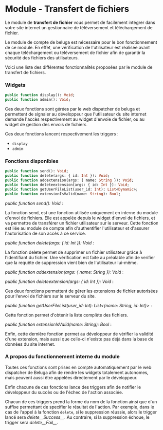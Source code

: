 Module - Transfert de fichiers
==============================

Le module de __transfert de fichier__ vous permet de facilement intégrer dans votre site internet un gestionnaire de téléversement et téléchargement de fichier.

Le module de compte de beluga est nécessaire pour le bon fonctionnement de ce module. En effet, une vérification de l'utilisateur est réalisée avant chaque téléchargement ou téléversement de fichier afin de garantir la sécurité des fichiers des utilisateurs.


Voici une liste des différentes fonctionnalités proposées par le module de transfert de fichiers.

### Widgets

```Haxe
public function display(): Void;
public function admin(): Void;
```

Ces deux fonctions sont gérées par le web dispatcher de beluga et permettent de signaler au développeur que l'utilisateur du site internet demande l'accès respectivement au widget d'envoie de fichier, ou au widget de gestion des envois de fichiers.

Ces deux fonctions lancent respectivement les triggers :

* `display`
* `admin`


### Fonctions disponibles

```Haxe
public function send(): Void;
public function delete(args: { id: Int }): Void;
public function addextension(args: { name: String }): Void;
public function deleteextension(args: { id: Int }): Void;
public function getUserFileList(user_id: Int): List<Dynamic>;
public function extensionIsValid(name: String): Bool;
```

*public function send(): Void* :

La fonction send, est une fonction utilisée uniquement en interne du module d'envoi de fichiers.
Elle est appelée depuis le widget d'envoi de fichiers, et va permettre de transférer un fichier utilisateur sur le serveur. Cette fonction est liée au module de compte afin d'authentifier l'utilisateur et d'assurer l'autorisation de son accès à ce service.

*public function delete(args: { id: Int }): Void* :

La fonction delete permet de supprimer un fichier utilisateur grâce à l'identifiant du fichier. Une vérification est faite au préalable afin de verifier que la requête de suppression vient bien de l'utilisateur lui-même.

*public function addextension(args: { name: String }): Void* :

*public function deleteextension(args: { id: Int }): Void* :

Ces deux fonctions permettent de gérer les extensions de fichier autorisées pour l'envoi de fichiers sur le serveur du site.

*public function getUserFileList(user_id: Int): List<{name: String, id: Int}>* :

Cette fonction permet d'obtenir la liste complète des fichiers.

*public function extensionIsValid(name: String): Bool* :

Enfin, cette dernière fonction permet au développeur de vérifier la validité d'une extension, mais aussi que celle-ci n'existe pas déjà dans la base de données du site internet.


### A propos du fonctionnement interne du module

Toutes ces fonctions sont prises en compte automatiquement par le web dispatcher de Beluga afin de rendre les widgets totalement autonomes, mais peuvent aussi être appelées directement par le développeur.

Enfin chacune de ces fonctions lance des triggers afin de notifier le développeur du succès ou de l'échec de l'action associée.

Chacun de ces triggers prend la forme du nom de la fonction ainsi que d'un suffixe permettant de specifier le résultat de l'action. Par exemple, dans le cas de l'appel à la fonction `delete`, si le suppression réussie, alors le trigger lancé sera *delete__Success__*. Au contraire, si la suppression échoue, le trigger sera *delete__Fail__*.
